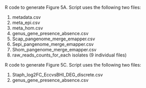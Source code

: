 R code to generate Figure 5A. Script uses the following two files:
1. metadata.csv
2. meta_epi.csv
3. meta_hom.csv
4. genus_gene_presence_absence.csv
5. Scap_pangenome_merge_emapper.csv
6. Sepi_pangenome_merge_emapper.csv
7. Shom_pangenome_merge_emapper.csv
8. raw_reads_counts_for_each isolates (9 individual files)

R code to generate Figure 5C. Script uses the following two files:
1. Staph_log2FC_EccvsBHI_DEG_discrete.csv
2. genus_gene_presence_absence.csv
